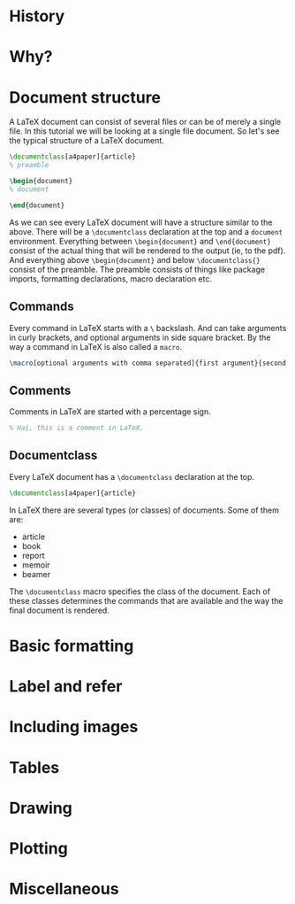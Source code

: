 # History

# Why?

# Document structure

A LaTeX document can consist of several files or can be of merely a single file.
In this tutorial we will be looking at a single file document. So let's see the
typical structure of a LaTeX document.

```latex
\documentclass[a4paper]{article}
% preamble

\begin{document}
% document

\end{document}
```

As we can see every LaTeX document will have a structure similar to the above.
There will be a `\documentclass` declaration at the top and a `document` environment.
Everything between `\begin{document}` and `\end{document}` consist of the actual
thing that will be rendered to the output (ie, to the pdf). And everything above
`\begin{document}` and below `\documentclass{}` consist of the preamble. The preamble
consists of things like package imports, formatting declarations, macro declaration etc.

## Commands

Every command in LaTeX starts with a `\` backslash. And can take arguments in curly
brackets, and optional arguments in side square bracket. By the way a command in
LaTeX is also called a `macro`.

```latex
\macro[optional arguments with comma separated]{first argument}{second argument}
```

## Comments

Comments in LaTeX are started with a percentage sign.

```latex
% Hai, this is a comment in LaTeX.
```

## Documentclass

Every LaTeX document has a `\documentclass` declaration at the top.

```latex
\documentclass[a4paper]{article}
```

In LaTeX there are several types (or classes) of documents. Some of them are:

- article
- book
- report
- memoir
- beamer

The `\documentclass` macro specifies the class of the document. Each of these classes
determines the commands that are available and the way the final document is rendered.

# Basic formatting

# Label and refer

# Including images

# Tables

# Drawing

# Plotting

# Miscellaneous
